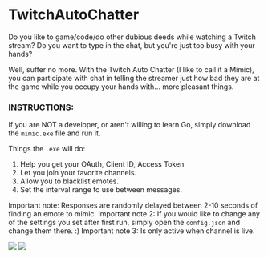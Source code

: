 # TwitchAutoChatter
Do you like to game/code/do other dubious deeds while watching a Twitch stream? Do you want to type in the chat, but you're just too busy with your hands?

Well, suffer no more. With the Twitch Auto Chatter (I like to call it a Mimic), you can participate with chat in telling the streamer just how bad they are at the game while you occupy your hands with... more pleasant things.


### INSTRUCTIONS:
If you are NOT a developer, or aren't willing to learn Go, simply download the `mimic.exe` file and run it.

Things the `.exe` will do:
1. Help you get your OAuth, Client ID, Access Token.
2. Let you join your favorite channels.
3. Allow you to blacklist emotes.
4. Set the interval range to use between messages.

Important note: Responses are randomly delayed between 2-10 seconds of finding an emote to mimic.
Important note 2: If you would like to change any of the settings you set after first run, simply open the `config.json` and change them there. :)
Important note 3: Is only active when channel is live.

![](https://i.imgur.com/CxjRWOL.png)
![](https://i.imgur.com/rJ9QxFm.png)
